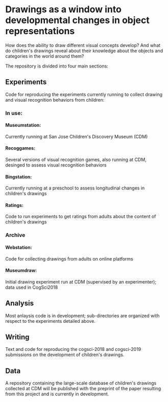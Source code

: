 # Drawings as a window into developmental changes in object representations

How does the ability to draw different visual concepts develop? And what do children's drawings reveal about their knowledge
about the objects and categories in the world around them?

The repository is divided into four main sections:

## Experiments
Code for reproducing the experiments currently running to collect drawing and visual recognition behaviors from children:

### In use:
#### Museumstation: 
Currently running at San Jose Children's Discovery Museum (CDM)
#### Recoggames: 
Several versions of visual recognition games, also running at CDM, desinged to assess visual recognition behaviors
#### Bingstation: 
Currently running at a preschool to assess longitudinal changes in children's drawings
#### Ratings: 
Code to run experiments to get ratings from adults about the content of children's drawings

### Archive
#### Webstation: 
Code for collecting drawings from adults on online platforms 
#### Museumdraw: 
Initial drawing experiment run at CDM (supervised by an experimenter); data used in CogSci2018

## Analysis
Most anlaysis code is in development; sub-directories are organized with respect to the experiments detailed above.

## Writing
Text and code for reproducing the cogsci-2018 and cogsci-2019 submissions on the development of children's drawings.

## Data
A repository containing the large-scale database of children's drawings collected at CDM will be published with the preprint of the paper resulting from this project and is currently in development. 
